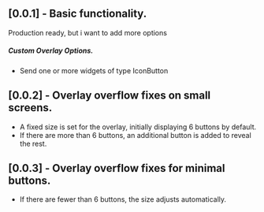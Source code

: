 ## [0.0.1] - Basic functionality.

Production ready, but i want to add more options

##### Custom Overlay Options.
- Send one or more widgets of type IconButton

## [0.0.2] - Overlay overflow fixes on small screens.
- A fixed size is set for the overlay, initially displaying 6 buttons by default.
- If there are more than 6 buttons, an additional button is added to reveal the rest.

## [0.0.3] - Overlay overflow fixes for minimal buttons.
- If there are fewer than 6 buttons, the size adjusts automatically.
